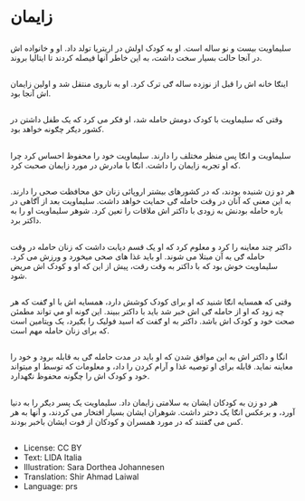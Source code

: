 # زايمان

##
سلیماويت بيست و نو ساله است. او به کودک اولش در اريتريا تولد‌ داد. او و خانواده اش در آنجا حالت بسيار سخت داشت، به اين خاطر آنها فيصله کردند تا ايتاليا بروند.

##
اينګا خانه اش را قبل از نوزده ساله ګی ترک کرد. او به ناروی منتقل شد و اولين زايمان اش آنجا بود.

##
وقتی که سليماويت با کودک دومش حامله شد، او فکر می کرد که یک طفل داشتن در کشور دیګر چګونه خواهد بود.

##
سليماويت و انګا پس منظر مختلف را دارند. سليماويت خود را محفوظ احساس کرد چرا که او تجربه زایمان را داشت. انګا با مادرش در مورد زايمان صحبت کرد.

##
هر دو زن شنيده بودند، که در کشورهای بيشتر اروپائی زنان حق محافظت صحی را دارند. به این معنی که آنان در وقت حامله ګی حمايت خواهد داشت. سليماويت بعد از آګاهی در باره حامله بودنش به زودی با داکتر اش ملاقات را تعین کرد. شوهر سليماويت او را به داکتر برد.

##
داکتر چند معاینه را کرد و معلوم کرد که او يک قسم ديابت داشت که زنان حامله در وقت حامله ګی به آن مبتلا می شوند. او باید غذا های صحی ميخورد و ورزش می کرد. سليماويت خوش بود‌ که با داکتر به وقت رقت، پيش از اين که او و کودک اش مريض شود.

##
وقتی که همسايه انګا شنيد که او برای کودک کوشش دارد، همسايه اش با او ګفت که هر چه زود که او از حامله ګی اش خبر شد بايد با داکتر ببیند. اين ګونه او مي تواند مطمئن صحت خود و کودک اش باشد. داکتر به او ګفت که اسيد فوليک را بګيرد، يک ويتامين است که برای زنان حامله مهم است.

##
انگا و داکتر اش به اين موافق شدن که او بايد در مدت حامله ګی به قابله برود و خود را معاینه نمايد. قابله برای او توصيه غذا و آرام کردن را داد، و معلومات که توسط او ميتواند خود و کودک اش را چگونه محفوظ نګهدارد.

##
هر دو زن به کودکان ايشان به سلامتی زايمان داد. سليماويت یک پسر ديګر را به دنیا آورد، و برعکس انګا يک دختر داشت. شوهران ایشان بسيار افتخار می کردند، و آنها به هر کس می ګفتند که در مورد همسران و کودکان از فوت ایشان باخبر بودند.

##
* License: CC BY
* Text: LIDA Italia
* Illustration: Sara Dorthea Johannesen
* Translation: Shir Ahmad Laiwal
* Language: prs
